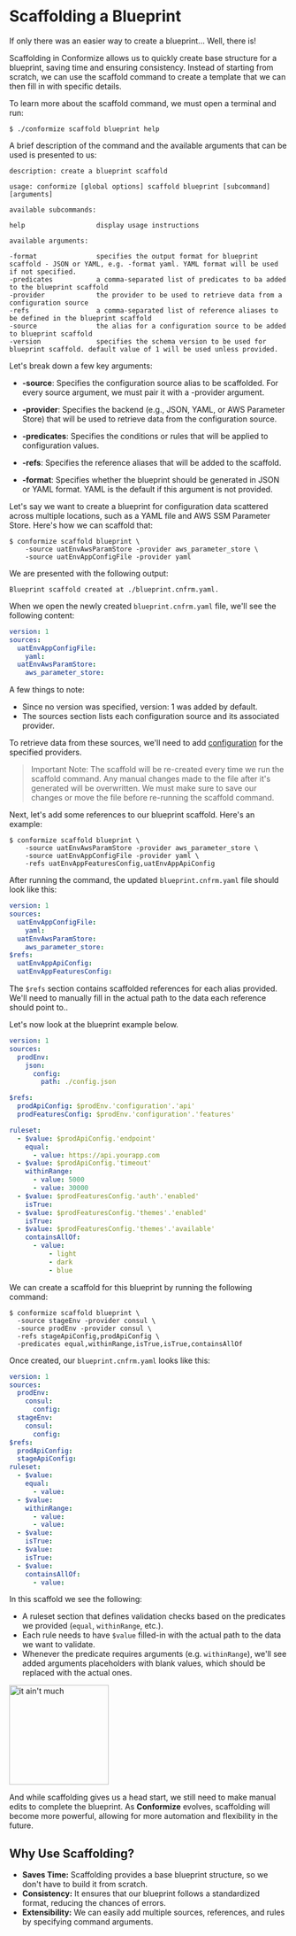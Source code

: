 # Scaffolding a Blueprint

If only there was an easier way to create a blueprint... Well, there is!  

Scaffolding in Conformize allows us to quickly create base structure for a blueprint, saving time and ensuring consistency. 
Instead of starting from scratch, we can use the scaffold command to create a template that we can then fill in with specific details.

To learn more about the scaffold command, we must open a terminal and run:

```
$ ./conformize scaffold blueprint help
```

A brief description of the command and the available arguments that can be used is presented to us:

```
description: create a blueprint scaffold

usage: conformize [global options] scaffold blueprint [subcommand] [arguments]

available subcommands:

help                  display usage instructions

available arguments:

-format               specifies the output format for blueprint scaffold - JSON or YAML, e.g. -format yaml. YAML format will be used if not specified.
-predicates           a comma-separated list of predicates to ba added to the blueprint scaffold
-provider             the provider to be used to retrieve data from a configuration source
-refs                 a comma-separated list of reference aliases to be defined in the blueprint scaffold
-source               the alias for a configuration source to be added to blueprint scaffold
-version              specifies the schema version to be used for blueprint scaffold. default value of 1 will be used unless provided.
```

Let's break down a few key arguments:

* **-source**: Specifies the configuration source alias to be scaffolded. For every source argument, we must pair it with a -provider argument.

* **-provider**: Specifies the backend (e.g., JSON, YAML, or AWS Parameter Store) that will be used to retrieve data from the configuration source.

* **-predicates**: Specifies the conditions or rules that will be applied to configuration values.

* **-refs**: Specifies the reference aliases that will be added to the scaffold.

* **-format**: Specifies whether the blueprint should be generated in JSON or YAML format. YAML is the default if this argument is not provided.

Let's say we want to create a blueprint for configuration data scattered across multiple locations, such as a YAML file and AWS SSM Parameter Store. Here's how we can scaffold that:

```
$ conformize scaffold blueprint \
    -source uatEnvAwsParamStore -provider aws_parameter_store \
    -source uatEnvAppConfigFile -provider yaml
```

We are presented with the following output:

```
Blueprint scaffold created at ./blueprint.cnfrm.yaml.
```

When we open the newly created `blueprint.cnfrm.yaml` file, we'll see the following content:

```yaml
version: 1
sources:
  uatEnvAppConfigFile:
    yaml:
  uatEnvAwsParamStore:
    aws_parameter_store:
```  
 
A few things to note:

* Since no version was specified, version: 1 was added by default.
* The sources section lists each configuration source and its associated provider.

To retrieve data from these sources, we'll need to add [configuration](../providers/configuring_a_provider.md) for the specified providers. 
 
> Important Note: The scaffold will be re-created every time we run the scaffold command. Any manual changes made to the file after it's generated will be overwritten. We must make sure to save our changes or move the file before re-running the scaffold command. 

Next, let's add some references to our blueprint scaffold. Here's an example:

```
$ conformize scaffold blueprint \
    -source uatEnvAwsParamStore -provider aws_parameter_store \
    -source uatEnvAppConfigFile -provider yaml \
    -refs uatEnvAppFeaturesConfig,uatEnvAppApiConfig
```

After running the command, the updated `blueprint.cnfrm.yaml` file should look like this:

```yaml
version: 1
sources:
  uatEnvAppConfigFile:
    yaml:
  uatEnvAwsParamStore:
    aws_parameter_store:
$refs:
  uatEnvAppApiConfig:
  uatEnvAppFeaturesConfig:
```

The `$refs` section contains scaffolded references for each alias provided.  
We'll need to manually fill in the actual path to the data each reference should point to..

Let's now look at the blueprint example below.

```yaml
version: 1
sources:
  prodEnv:
    json:
      config:
        path: ./config.json

$refs:
  prodApiConfig: $prodEnv.'configuration'.'api'
  prodFeaturesConfig: $prodEnv.'configuration'.'features'

ruleset:
  - $value: $prodApiConfig.'endpoint'
    equal:
      - value: https://api.yourapp.com
  - $value: $prodApiConfig.'timeout'
    withinRange:
      - value: 5000
      - value: 30000
  - $value: $prodFeaturesConfig.'auth'.'enabled'
    isTrue:
  - $value: $prodFeaturesConfig.'themes'.'enabled'
    isTrue:
  - $value: $prodFeaturesConfig.'themes'.'available'
    containsAllOf:
      - value:
          - light
          - dark
          - blue 
```

We can create a scaffold for this blueprint by running the following command:

```
$ conformize scaffold blueprint \
  -source stageEnv -provider consul \
  -source prodEnv -provider consul \
  -refs stageApiConfig,prodApiConfig \
  -predicates equal,withinRange,isTrue,isTrue,containsAllOf
```

Once created, our `blueprint.cnfrm.yaml` looks like this:

```yaml
version: 1
sources:
  prodEnv:
    consul:
      config:
  stageEnv:
    consul:
      config:
$refs:
  prodApiConfig:
  stageApiConfig:
ruleset:
  - $value:
    equal:
      - value:
  - $value:
    withinRange:
      - value:
      - value:
  - $value:
    isTrue:
  - $value:
    isTrue:
  - $value:
    containsAllOf:
      - value:
```  

In this scaffold we see the following: 

* A ruleset section that defines validation checks based on the predicates we provided (`equal`, `withinRange`, etc.).
* Each rule needs to have `$value` filled-in with the actual path to the data we want to validate.
* Whenever the predicate requires arguments (e.g. `withinRange`), we'll see added arguments placeholders with blank values, which should be replaced with the actual ones.

<img alt="it ain't much" src="https://media.npr.org/assets/img/2023/05/26/honest-work-meme-c7034f8bd7b11467e1bfbe14b87a5f6a14a5274b.jpg" height="180px">  

And while scaffolding gives us a head start, we still need to make manual edits to complete the blueprint. 
As **Conformize** evolves, scaffolding will become more powerful, allowing for more automation and flexibility in the future.
 
## Why Use Scaffolding? 

* **Saves Time:** Scaffolding provides a base blueprint structure, so we don't have to build it from scratch.
* **Consistency:** It ensures that our blueprint follows a standardized format, reducing the chances of errors.
* **Extensibility:** We can easily add multiple sources, references, and rules by specifying command arguments.
